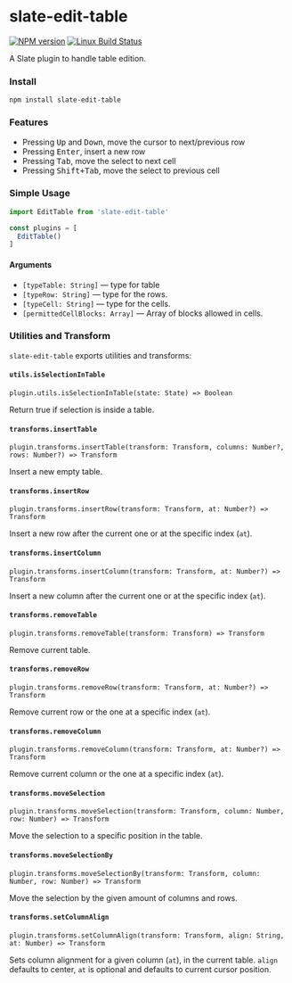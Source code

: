 # slate-edit-table

[![NPM version](https://badge.fury.io/js/slate-edit-table.svg)](http://badge.fury.io/js/slate-edit-table)
[![Linux Build Status](https://travis-ci.org/GitbookIO/slate-edit-table.png?branch=master)](https://travis-ci.org/GitbookIO/slate-edit-table)

A Slate plugin to handle table edition.

### Install

```
npm install slate-edit-table
```

### Features

- Pressing <kbd>Up</kbd> and <kbd>Down</kbd>, move the cursor to next/previous row
- Pressing <kbd>Enter</kbd>, insert a new row
- Pressing <kbd>Tab</kbd>, move the select to next cell
- Pressing <kbd>Shift+Tab</kbd>, move the select to previous cell

### Simple Usage

```js
import EditTable from 'slate-edit-table'

const plugins = [
  EditTable()
]
```

#### Arguments

- ``[typeTable: String]`` — type for table
- ``[typeRow: String]`` — type for the rows.
- ``[typeCell: String]`` — type for the cells.
- ``[permittedCellBlocks: Array]`` — Array of blocks allowed in cells.

### Utilities and Transform

`slate-edit-table` exports utilities and transforms:

#### `utils.isSelectionInTable`

`plugin.utils.isSelectionInTable(state: State) => Boolean`

Return true if selection is inside a table.

#### `transforms.insertTable`

`plugin.transforms.insertTable(transform: Transform, columns: Number?, rows: Number?) => Transform`

Insert a new empty table.

#### `transforms.insertRow`

`plugin.transforms.insertRow(transform: Transform, at: Number?) => Transform`

Insert a new row after the current one or at the specific index (`at`).

#### `transforms.insertColumn`

`plugin.transforms.insertColumn(transform: Transform, at: Number?) => Transform`

Insert a new column after the current one or at the specific index (`at`).

#### `transforms.removeTable`

`plugin.transforms.removeTable(transform: Transform) => Transform`

Remove current table.

#### `transforms.removeRow`

`plugin.transforms.removeRow(transform: Transform, at: Number?) => Transform`

Remove current row or the one at a specific index (`at`).

#### `transforms.removeColumn`

`plugin.transforms.removeColumn(transform: Transform, at: Number?) => Transform`

Remove current column or the one at a specific index (`at`).

#### `transforms.moveSelection`

`plugin.transforms.moveSelection(transform: Transform, column: Number, row: Number) => Transform`

Move the selection to a specific position in the table.

#### `transforms.moveSelectionBy`

`plugin.transforms.moveSelectionBy(transform: Transform, column: Number, row: Number) => Transform`

Move the selection by the given amount of columns and rows.

#### `transforms.setColumnAlign`

`plugin.transforms.setColumnAlign(transform: Transform, align: String, at: Number) => Transform`

Sets column alignment for a given column (`at`), in the current table. `align`
defaults to center, `at` is optional and defaults to current cursor position.
